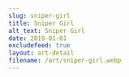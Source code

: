 ```yaml
---
slug: sniper-girl
title: Sniper Girl
alt_text: Sniper Girl
date: 2019-01-01
excludefeed: true
layout: art-detail
filename: /art/sniper-girl.webp
---
```

